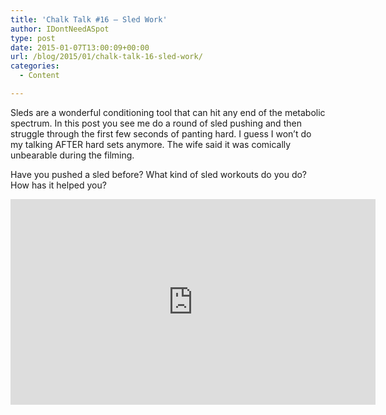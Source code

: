 ```yaml
---
title: 'Chalk Talk #16 – Sled Work'
author: IDontNeedASpot
type: post
date: 2015-01-07T13:00:09+00:00
url: /blog/2015/01/chalk-talk-16-sled-work/
categories:
  - Content

---
```

Sleds are a wonderful conditioning tool that can hit any end of the metabolic spectrum. In this post you see me do a round of sled pushing and then struggle through the first few seconds of panting hard. I guess I won’t do my talking AFTER hard sets anymore. The wife said it was comically unbearable during the filming.

Have you pushed a sled before? What kind of sled workouts do you do? How has it helped you?
  
<span class="embed-youtube" style="text-align:center; display: block;"><iframe class='youtube-player' type='text/html' width='584' height='329' src='https://www.youtube.com/embed/wZMmHoT14hg?version=3&#038;rel=1&#038;fs=1&#038;autohide=2&#038;showsearch=0&#038;showinfo=1&#038;iv_load_policy=1&#038;wmode=transparent' allowfullscreen='true' style='border:0;'></iframe></span>